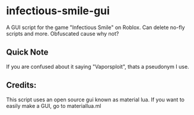 # infectious-smile-gui
A GUI script for the game "Infectious Smile" on Roblox. Can delete no-fly scripts and more.
Obfuscated cause why not?

## Quick Note
If you are confused about it saying "Vaporsploit", thats a pseudonym I use.

## Credits:
This script uses an open source gui known as material lua. If you want to easily make a GUI, go to materiallua.ml
